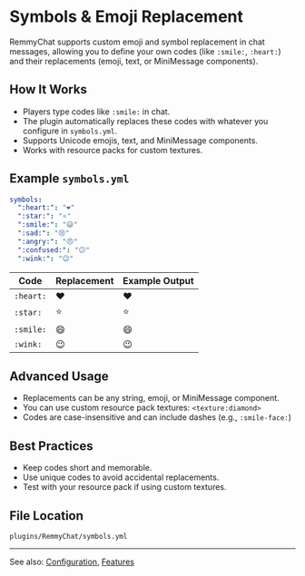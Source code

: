# Symbols & Emoji Replacement

RemmyChat supports custom emoji and symbol replacement in chat messages, allowing you to define your own codes (like `:smile:`, `:heart:`) and their replacements (emoji, text, or MiniMessage components).

## How It Works
- Players type codes like `:smile:` in chat.
- The plugin automatically replaces these codes with whatever you configure in `symbols.yml`.
- Supports Unicode emojis, text, and MiniMessage components.
- Works with resource packs for custom textures.

## Example `symbols.yml`
```yaml
symbols:
  ":heart:": "❤"
  ":star:": "⭐"
  ":smile:": "😄"
  ":sad:": "😢"
  ":angry:": "😠"
  ":confused:": "😕"
  ":wink:": "😉"
```

| Code         | Replacement | Example Output |
|--------------|-------------|---------------|
| `:heart:`    | ❤           | ❤             |
| `:star:`     | ⭐           | ⭐             |
| `:smile:`    | 😄           | 😄             |
| `:wink:`     | 😉           | 😉             |

## Advanced Usage
- Replacements can be any string, emoji, or MiniMessage component.
- You can use custom resource pack textures: `<texture:diamond>`
- Codes are case-insensitive and can include dashes (e.g., `:smile-face:`)

## Best Practices
- Keep codes short and memorable.
- Use unique codes to avoid accidental replacements.
- Test with your resource pack if using custom textures.

## File Location
`plugins/RemmyChat/symbols.yml`

---

See also: [Configuration](./configuration.md), [Features](./features.md) 